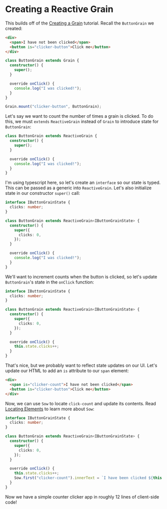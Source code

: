 # Creating a Reactive Grain

This builds off of the [Creating a Grain](/creating-a-grain.md) tutorial. Recall the `ButtonGrain` we created:

```html
<div>
  <span>I have not been clicked</span>
  <button is="clicker-button">Click me</button>
</div>
```

```ts
class ButtonGrain extends Grain {
  constructor() {
    super();
  }

  override onClick() {
    console.log("I was clicked!");
  }
}

Grain.mount("clicker-button", ButtonGrain);
```

Let's say we want to count the number of times a grain is clicked. To do this, we must `extends` `ReactiveGrain` instead of `Grain` to introduce state for `ButtonGrain`:

```ts
class ButtonGrain extends ReactiveGrain {
  constructor() {
    super();
  }

  override onClick() {
    console.log("I was clicked!");
  }
}
```

I'm using typescript here, so let's create an `interface` so our state is typed. This can be passed as a generic into `ReactiveGrain`. Let's also initialize state in our constructor `super()` call:

```ts
interface IButtonGrainState {
  clicks: number;
}

class ButtonGrain extends ReactiveGrain<IButtonGrainState> {
  constructor() {
    super({
      clicks: 0,
    });
  }

  override onClick() {
    console.log("I was clicked!");
  }
}
```

We'll want to increment counts when the button is clicked, so let's update `ButtonGrain`'s state in the `onClick` function:

```ts
interface IButtonGrainState {
  clicks: number;
}

class ButtonGrain extends ReactiveGrain<IButtonGrainState> {
  constructor() {
    super({
      clicks: 0,
    });
  }

  override onClick() {
    this.state.clicks++;
  }
}
```

That's nice, but we probably want to reflect state updates on our UI. Let's update our HTML to add an `is` attribute to our `span` element:

```html
<div>
  <span is="clicker-count">I have not been clicked</span>
  <button is="clicker-button">Click me</button>
</div>
```

Now, we can use `Sow` to locate `click-count` and update its contents. Read [Locating Elements](/locating-elements.md) to learn more about `Sow`:

```ts
interface IButtonGrainState {
  clicks: number;
}

class ButtonGrain extends ReactiveGrain<IButtonGrainState> {
  constructor() {
    super({
      clicks: 0,
    });
  }

  override onClick() {
    this.state.clicks++;
    Sow.first("clicker-count").innerText = `I have been clicked ${this.state.clicks} times`;
  }
}
```

Now we have a simple counter clicker app in roughly 12 lines of client-side code!
